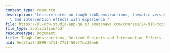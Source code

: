 ```yaml
---
content_type: resource
description: "Lecture notes on tough-\xADconstructions, thematic versus derived subjects,\
  \ and intervention effects with experience."
file: https://ol-ocw-studio-app-qa.s3.amazonaws.com/courses/24-910-topics-in-linguistic-theory-propositional-attitudes-spring-2009/9ec2faa73899a711773150e77cc30ae6_MIT24_910s09_lec07_hartman.pdf
file_type: application/pdf
resourcetype: Document
title: Tough-Constructions, Derived Subjects and Intervention Effects
uid: 9ec2faa7-3899-a711-7731-50e77cc30ae6
---
```

